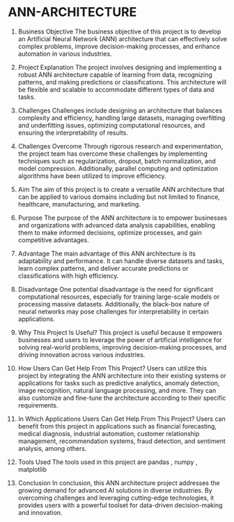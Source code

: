 # ANN-ARCHITECTURE


1. Business Objective
   The business objective of this project is to develop an Artificial Neural Network (ANN) architecture that can effectively solve complex problems, improve decision-making processes, and enhance automation in various industries.

2. Project Explanation
   The project involves designing and implementing a robust ANN architecture capable of learning from data, recognizing patterns, and making predictions or classifications. This architecture will be flexible and scalable to accommodate different types of data and tasks.

3. Challenges
   Challenges include designing an architecture that balances complexity and efficiency, handling large datasets, managing overfitting and underfitting issues, optimizing computational resources, and ensuring the interpretability of results.

4. Challenges Overcome
   Through rigorous research and experimentation, the project team has overcome these challenges by implementing techniques such as regularization, dropout, batch normalization, and model compression. Additionally, parallel computing and optimization algorithms have been utilized to improve efficiency.

5. Aim
   The aim of this project is to create a versatile ANN architecture that can be applied to various domains including but not limited to finance, healthcare, manufacturing, and marketing.

6. Purpose
   The purpose of the ANN architecture is to empower businesses and organizations with advanced data analysis capabilities, enabling them to make informed decisions, optimize processes, and gain competitive advantages.

7. Advantage
   The main advantage of this ANN architecture is its adaptability and performance. It can handle diverse datasets and tasks, learn complex patterns, and deliver accurate predictions or classifications with high efficiency.

8. Disadvantage
   One potential disadvantage is the need for significant computational resources, especially for training large-scale models or processing massive datasets. Additionally, the black-box nature of neural networks may pose challenges for interpretability in certain applications.

9. Why This Project Is Useful?
   This project is useful because it empowers businesses and users to leverage the power of artificial intelligence for solving real-world problems, improving decision-making processes, and driving innovation across various industries.

10. How Users Can Get Help From This Project?
    Users can utilize this project by integrating the ANN architecture into their existing systems or applications for tasks such as predictive analytics, anomaly detection, image recognition, natural language processing, and more. They can also customize and fine-tune the architecture according to their specific requirements.

11. In Which Applications Users Can Get Help From This Project?
    Users can benefit from this project in applications such as financial forecasting, medical diagnosis, industrial automation, customer relationship management, recommendation systems, fraud detection, and sentiment analysis, among others.

12. Tools Used
    The tools used in this project  are pandas , numpy , matplotlib 
13. Conclusion
    In conclusion, this ANN architecture project addresses the growing demand for advanced AI solutions in diverse industries. By overcoming challenges and leveraging cutting-edge technologies, it provides users with a powerful toolset for data-driven decision-making and innovation.
